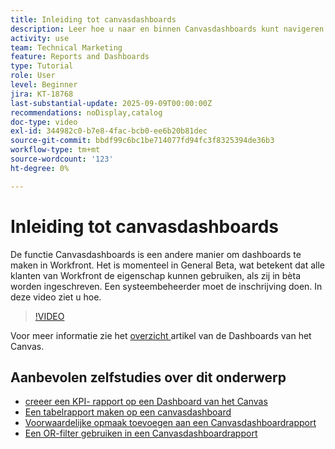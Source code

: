 ```yaml
---
title: Inleiding tot canvasdashboards
description: Leer hoe u naar en binnen Canvasdashboards kunt navigeren en hoe u een eenvoudig dashboard met bestaande rapporten kunt maken.
activity: use
team: Technical Marketing
feature: Reports and Dashboards
type: Tutorial
role: User
level: Beginner
jira: KT-18768
last-substantial-update: 2025-09-09T00:00:00Z
recommendations: noDisplay,catalog
doc-type: video
exl-id: 344982c0-b7e8-4fac-bcb0-ee6b20b81dec
source-git-commit: bbdf99c6bc1be714077fd94fc3f8325394de36b3
workflow-type: tm+mt
source-wordcount: '123'
ht-degree: 0%

---
```


# Inleiding tot canvasdashboards

De functie Canvasdashboards is een andere manier om dashboards te maken in Workfront. Het is momenteel in General Beta, wat betekent dat alle klanten van Workfront de eigenschap kunnen gebruiken, als zij in bèta worden ingeschreven. Een systeembeheerder moet de inschrijving doen. In deze video ziet u hoe.

>[!VIDEO](https://video.tv.adobe.com/v/3474020/?quality=12&learn=on&enablevpops=1)

Voor meer informatie zie het [ overzicht ](https://experienceleague.adobe.com/en/docs/workfront/using/reporting/canvas-dashboards/canvas-dashboards-overview) artikel van de Dashboards van het Canvas.

## Aanbevolen zelfstudies over dit onderwerp

* [ creeer een KPI- rapport op een Dashboard van het Canvas ](/help/reporting/canvas-dashboards/create-a-kpi-report-on-a-canvas-dashboard.md)
* [Een tabelrapport maken op een canvasdashboard](/help/reporting/canvas-dashboards/create-a-table-report-on-a-canvas-dashboard.md)
* [Voorwaardelijke opmaak toevoegen aan een Canvasdashboardrapport](/help/reporting/canvas-dashboards/add-conditional-formatting-to-a-canvas-dashboard-report.md)
* [Een OR-filter gebruiken in een Canvasdashboardrapport](/help/reporting/canvas-dashboards/use-an-or-filter-in-a-canvas-dashboard-report.md)